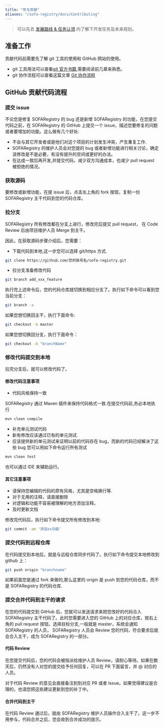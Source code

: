 ```yaml
---
title: "参与贡献"
aliases: "/sofa-registry/docs/Contributing"
---
```


> 可以先去 [发展路线 & 任务认领](../roadmap) 内了解下开发任务及未来规划。

## 准备工作

贡献代码前需要先了解 git 工具的使用和 GitHub 网站的使用。

* git 工具用法可以查看[git 官方书籍](http://git-scm.com/book/zh/v1),需要阅读前几章来熟悉。
* git 协作流程可以查看这篇文章 [Git 协作流程](http://www.ruanyifeng.com/blog/2015/12/git-workflow.html)

## GitHub 贡献代码流程

### 提交 issue
不论您是修复 SOFARegistry 的 bug 还是新增 SOFARegistry 的功能，在您提交代码之前，在 SOFARegistry 的 GitHub 上提交一个 issue，描述您要修复的问题或者要增加的功能。这么做有几个好处:

* 不会与其它开发者或是他们对这个项目的计划发生冲突，产生重复工作.
* SOFARegistry 的维护人员会对您提的 bug 或者新增功能进行相关讨论，确定该修改是不是必要，有没有提升的空间或更好的办法。
* 在达成一致后再开发,并提交代码，减少双方沟通成本，也减少 pull request 被拒绝的情况。

### 获取源码
要修改或新增功能，在提 issue 后，点击左上角的 fork 按钮，复制一份 SOFARegistry 主干代码到您的代码仓库。

### 拉分支
SOFARegistry 所有修改都在分支上进行，修改完后提交 pull request， 在 Code Review 后由项目维护人员 Merge 到主干。

因此，在获取源码步骤介绍后，您需要：

* 下载代码到本地,这一步您可以选择 git/https 方式.

```bash
git clone https://github.com/您的账号名/sofa-registry.git
```

* 拉分支准备修改代码

```bash
git branch add_xxx_feature
```

执行完上述命令后，您的代码仓库就切换到相应分支了。执行如下命令可以看到您当前分支：

```bash
git branch -a
```
如果您想切换回主干，执行下面命令:

```bash
git checkout -b master
```

如果您想切换回分支，执行下面命令：

```bash
git checkout -b "branchName"
```

### 修改代码提交到本地
拉完分支后，就可以修改代码了。

#### 修改代码注意事项
* 代码风格保持一致

SOFARegistry 通过 Maven 插件来保持代码格式一致.在提交代码前,务必本地执行

```bash
mvn clean compile
```

* 补充单元测试代码
* 新有修改应该通过已有的单元测试.
* 应该提供新的单元测试来证明以前的代码存在 bug，而新的代码已经解决了这些 bug 您可以用如下命令运行所有测试

```bash
mvn clean test
```
也可以通过 IDE 来辅助运行。

#### 其它注意事项
* 请保持您编辑的代码的原有风格，尤其是空格换行等.
* 对于无用的注释，请直接删除
* 对逻辑和功能不容易被理解的地方添加注释。
* 及时更新文档

修改完代码后，执行如下命令提交所有修改到本地:

```bash
git commit -am '添加xx功能'
```

### 提交代码到远程仓库
在代码提交到本地后，就是与远程仓库同步代码了。执行如下命令提交本地修改到 github 上：

```bash
git push origin "branchname"
```

如果前面您是通过 fork 来做的,那么这里的 origin 是 push 到您的代码仓库，而不是 SOFARegistry 的代码仓库.

### 提交合并代码到主干的请求
在您的代码提交到 GitHub 后，您就可以发送请求来把您改好的代码合入 SOFARegistry 主干代码了。此时您需要进入您的 GitHub 上的对应仓库，按右上角的 pull request 按钮。选择目标分支,一般就是 master，系统会通知 SOFARegistry 的人员， SOFARegistry 人员会 Review 您的代码，符合要求后就会合入主干，成为 SOFARegistry 的一部分。

#### 代码 Review
在您提交代码后，您的代码会被指派给维护人员 Review，请耐心等待。如果在数天后，仍然没有人对您的提交给予任何回复，可以在 PR 下面留言，并 @ 对应的人员。

对于代码 Review 的意见会直接备注到到对应 PR 或者 Issue。如果觉得建议是合理的，也请您把这些建议更新到您的补丁中。

#### 合并代码到主干
在代码 Review 通过后，就由 SOFARegistry 维护人员操作合入主干了。这一步不用参与，代码合并之后，您会收到合并成功的提示。
